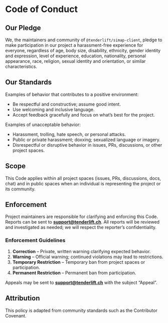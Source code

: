 # Code of Conduct

## Our Pledge
We, the maintainers and community of `@tenderlift/simap-client`, pledge to make participation in our project a harassment-free experience for everyone, regardless of age, body size, disability, ethnicity, gender identity and expression, level of experience, education, nationality, personal appearance, race, religion, sexual identity and orientation, or similar characteristics.

## Our Standards
Examples of behavior that contributes to a positive environment:
- Be respectful and constructive; assume good intent.
- Use welcoming and inclusive language.
- Accept feedback gracefully and focus on what’s best for the project.

Examples of unacceptable behavior:
- Harassment, trolling, hate speech, or personal attacks.
- Public or private harassment; doxxing; sexualized language or imagery.
- Disrespectful or disruptive behavior in issues, PRs, discussions, or other project spaces.

## Scope
This Code applies within all project spaces (issues, PRs, discussions, docs, chat) and in public spaces when an individual is representing the project or its community.

## Enforcement
Project maintainers are responsible for clarifying and enforcing this Code. Reports can be sent to **support@tenderlift.ch**. All reports will be reviewed and investigated as needed; we will respect the reporter’s confidentiality.

### Enforcement Guidelines
1. **Correction** – Private, written warning clarifying expected behavior.  
2. **Warning** – Official warning; continued violations may lead to restrictions.  
3. **Temporary Restriction** – Temporary ban from project spaces or participation.  
4. **Permanent Restriction** – Permanent ban from participation.

Appeals may be sent to **support@tenderlift.ch** with the subject “Appeal”.

## Attribution
This policy is adapted from community standards such as the Contributor Covenant.

